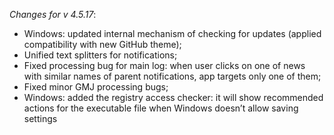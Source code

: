_Changes for v 4.5.17_: 
- Windows: updated internal mechanism of checking for updates (applied compatibility with new GitHub theme);
- Unified text splitters for notifications;
- Fixed processing bug for main log: when user clicks on one of news with similar names of parent notifications, app targets only one of them;
- Fixed minor GMJ processing bugs;
- Windows: added the registry access checker: it will show recommended actions for the executable file when Windows doesn’t allow saving settings
